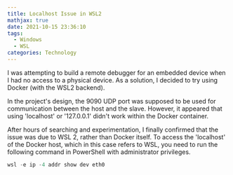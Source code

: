 ```yaml
---
title: Localhost Issue in WSL2
mathjax: true
date: 2021-10-15 23:36:10
tags: 
  - Windows
  - WSL
categories: Technology
---
```


I was attempting to build a remote debugger for an embedded device when I had no access to a physical device. As a solution, I decided to try using Docker (with the WSL2 backend).

In the project's design, the 9090 UDP port was supposed to be used for communication between the host and the slave. However, it appeared that using 'localhost' or '127.0.0.1' didn't work within the Docker container.

After hours of searching and experimentation, I finally confirmed that the issue was due to WSL 2, rather than Docker itself. To access the 'localhost' of the Docker host, which in this case refers to WSL, you need to run the following command in PowerShell with administrator privileges.

```powershell
wsl -e ip -4 addr show dev eth0
```
